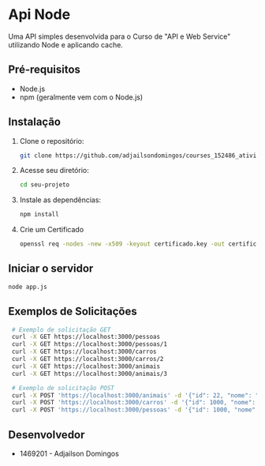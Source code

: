 # Api Node

Uma API simples desenvolvida para o Curso de "API e Web Service" utilizando Node e aplicando cache.

## Pré-requisitos

- Node.js
- npm (geralmente vem com o Node.js)

## Instalação

1. Clone o repositório:

   ```bash
   git clone https://github.com/adjailsondomingos/courses_152486_atividade1.git
   ```

2. Acesse seu diretório:
   
   ```bash
   cd seu-projeto
   ```

3. Instale as dependências:
   
   ```bash
   npm install
   ```

4. Crie um Certificado
   ```bash
   openssl req -nodes -new -x509 -keyout certificado.key -out certificado.cert
   ```

## Iniciar o servidor
   
   ```bash
   node app.js
   ```
  
## Exemplos de Solicitações

   ```bash
    # Exemplo de solicitação GET
    curl -X GET https://localhost:3000/pessoas
    curl -X GET https://localhost:3000/pessoas/1
    curl -X GET https://localhost:3000/carros
    curl -X GET https://localhost:3000/carros/2
    curl -X GET https://localhost:3000/animais
    curl -X GET https://localhost:3000/animais/3

    # Exemplo de solicitação POST
    curl -X POST 'https://localhost:3000/animais' -d '{"id": 22, "nome": "abelha" }' --header 'Content-Type: application/json'
    curl -X POST 'https://localhost:3000/carros' -d '{"id": 1000, "nome": "Jeep"}' --header 'Content-Type: application/json'
    curl -X POST 'https://localhost:3000/pessoas' -d '{"id": 1000, "nome": "Paulo"}' --header 'Content-Type: application/json'
   ```

## Desenvolvedor
- 1469201 - Adjailson Domingos